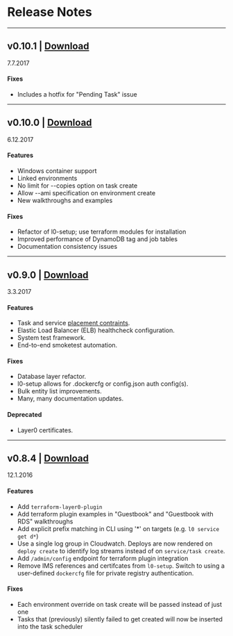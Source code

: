 # Release Notes
---
## v0.10.1 | [Download](http://layer0.ims.io/#download)
7.7.2017

#### Fixes
* Includes a hotfix for "Pending Task" issue

---
## v0.10.0 | [Download](http://layer0.ims.io/#download)
6.12.2017

#### Features
* Windows container support
* Linked environments
* No limit for --copies option on task create
* Allow --ami specification on environment create
* New walkthroughs and examples

#### Fixes
* Refactor of l0-setup; use terraform modules for installation
* Improved performance of DynamoDB tag and job tables
* Documentation consistency issues

---
## v0.9.0 | [Download](http://layer0.ims.io/releases/)
3.3.2017

#### Features
* Task and service [placement contraints](http://docs.aws.amazon.com/AmazonECS/latest/developerguide/task-placement-constraints.html).
* Elastic Load Balancer (ELB) healthcheck configuration.
* System test framework.
* End-to-end smoketest automation.

#### Fixes
* Database layer refactor.
* l0-setup allows for .dockercfg or config.json auth config(s).
* Bulk entity list improvements.
* Many, many documentation updates.

#### Deprecated
* Layer0 certificates.

---

## v0.8.4 | [Download](http://layer0.ims.io/releases/)
12.1.2016

#### Features
* Add `terraform-layer0-plugin`
* Add terraform plugin examples in "Guestbook" and "Guestbook with RDS" walkthroughs
* Add explicit prefix matching in CLI using '\*' on targets (e.g. `l0 service get d*`)
* Use a single log group in Cloudwatch. 
Deploys are now rendered on `deploy create` to identify log streams instead of on `service/task create`. 
* Add `/admin/config` endpoint for terraform plugin integration
* Remove IMS references and certifcates from `l0-setup`. 
Switch to using a user-defined `dockercfg` file for private registry authentication. 


#### Fixes
* Each environment override on task create will be passed instead of just one
* Tasks that (previously) silently failed to get created will now be inserted into the task scheduler

